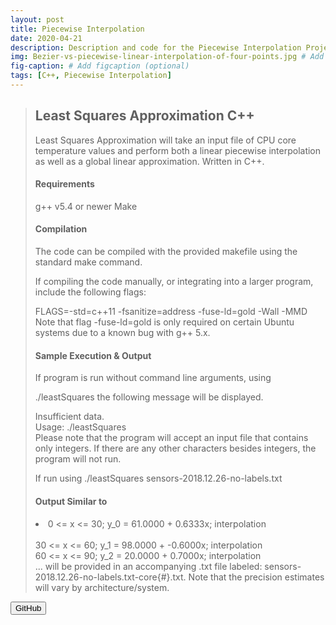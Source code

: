 ```yaml
---
layout: post
title: Piecewise Interpolation
date: 2020-04-21
description: Description and code for the Piecewise Interpolation Project. # Add post description (optional)
img: Bezier-vs-piecewise-linear-interpolation-of-four-points.jpg # Add image post (optional)
fig-caption: # Add figcaption (optional)
tags: [C++, Piecewise Interpolation]
---
```

<blockquote>

<h2>Least Squares Approximation C++</h2>


Least Squares Approximation will take an input file of CPU core temperature values and perform both a linear piecewise interpolation as well as a global linear approximation. Written in C++. <br>

 
<h4>Requirements</h4>

g++ v5.4 or newer
Make

<h4>Compilation</h4> 

The code can be compiled with the provided makefile using the standard make command. <br>

If compiling the code manually, or integrating into a larger program, include the following flags:<br>


FLAGS=-std=c++11 -fsanitize=address -fuse-ld=gold -Wall -MMD<br>
Note that flag -fuse-ld=gold is only required on certain Ubuntu systems due to a known bug with g++ 5.x.<br>
<h4>Sample Execution & Output</h4>

If program is run without command line arguments, using <br>

./leastSquares
the following message will be displayed.

 
Insufficient data.<br>
Usage: ./leastSquares <filename> <br>
Please note that the program will accept an input file that contains only integers. If there are any other characters besides integers, the program will not run.<br>

If run using ./leastSquares sensors-2018.12.26-no-labels.txt

<h4>Output Similar to</h4> 


<li>0 <= x <= 30; y_0 = 61.0000 + 0.6333x; interpolation</li> <br>
30 <= x <= 60; y_1 = 98.0000 + -0.6000x; interpolation <br>
60 <= x <= 90; y_2 = 20.0000 + 0.7000x; interpolation <br>
...
will be provided in an accompanying .txt file labeled: sensors-2018.12.26-no-labels.txt-core{#}.txt. Note that the precision estimates will vary by architecture/system.
</p>
</blockquote>

<button name="Get Code" onclick=https://www.google.com> GitHub </button>


